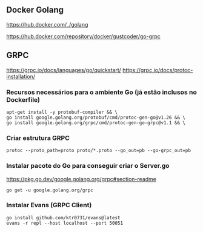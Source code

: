 ## Docker Golang

https://hub.docker.com/_/golang

https://hub.docker.com/repository/docker/gustcoder/go-grpc

## GRPC

https://grpc.io/docs/languages/go/quickstart/
https://grpc.io/docs/protoc-installation/

### Recursos necessários para o ambiente Go (já estão inclusos no Dockerfile)

```
apt-get install -y protobuf-compiler && \
go install google.golang.org/protobuf/cmd/protoc-gen-go@v1.26 && \
go install google.golang.org/grpc/cmd/protoc-gen-go-grpc@v1.1 && \
```

### Criar estrutura GRPC
```
protoc --proto_path=proto proto/*.proto --go_out=pb --go-grpc_out=pb
```

### Instalar pacote do Go para conseguir criar o Server.go

https://pkg.go.dev/google.golang.org/grpc#section-readme

```
go get -u google.golang.org/grpc
```

### Instalar Evans (GRPC Client)

```
go install github.com/ktr0731/evans@latest
evans -r repl --host localhost --port 50051
```